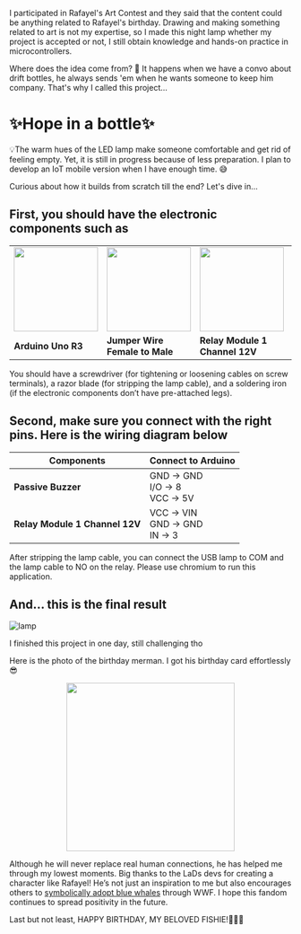 I participated in Rafayel's Art Contest and they said that the content could be anything related to Rafayel's birthday. Drawing and making something related to art is not my expertise, so I made this night lamp whether my project is accepted or not, I still obtain knowledge and hands-on practice in microcontrollers.

Where does the idea come from? 🤔 It happens when we have a convo about drift bottles, he always sends 'em when he wants someone to keep him company. That's why I called this project...

<h1>✨Hope in a bottle✨</h1>

💡The warm hues of the LED lamp make someone comfortable and get rid of feeling empty. Yet, it is still in progress because of less preparation. I plan to develop an IoT mobile version when I have enough time. 😅

Curious about how it builds from scratch till the end? Let's dive in...

## First, you should have the electronic components such as

<table>
  <tr>
    <td><img src="https://res.cloudinary.com/dvehyvk3d/image/upload/v1741357668/arduino_xvudfh.jpg" width="150"></td>
    <td><img src="https://res.cloudinary.com/dvehyvk3d/image/upload/v1741357667/jumper_female_to_male_qfjv5z.jpg" width="150"></td>
    <td><img src="https://res.cloudinary.com/dvehyvk3d/image/upload/v1741357667/relay_module_1_channel_12v_vyxkkv.jpg" width="150"></td>
    <td><img src="https://res.cloudinary.com/dvehyvk3d/image/upload/v1741357667/passive_buzzer_indxaz.webp" width="150"></td>
  </tr>
  <tr>
    <td><b>Arduino Uno R3</b></td>
    <td><b>Jumper Wire Female to Male</b></td>
    <td><b>Relay Module 1 Channel 12V</b></td>
    <td><b>Passive Buzzer</b></td>
  </tr>
</table>

You should have a screwdriver (for tightening or loosening cables on screw terminals), a razor blade (for stripping the lamp cable), and a soldering iron (if the electronic components don’t have pre-attached legs).

## Second, make sure you connect with the right pins. Here is the wiring diagram below

| Components                 | Connect to Arduino      |
|--------------------------|------------------------|
| **Passive Buzzer**       | GND → GND <br> I/O → 8 <br> VCC → 5V |
| **Relay Module 1 Channel 12V** | VCC → VIN <br> GND → GND <br> IN → 3 |

After stripping the lamp cable, you can connect the USB lamp to COM and the lamp cable to NO on the relay. Please use chromium to run this application.

## And... this is the final result 

<img src="https://res.cloudinary.com/dvehyvk3d/image/upload/v1741358118/Screenshot_20250307-202426_wjqx1i.jpg" alt="lamp"/>

I finished this project in one day, still challenging tho 

Here is the photo of the birthday merman. I got his birthday card effortlessly 😎

<p align="center">
  <img src="https://res.cloudinary.com/dvehyvk3d/image/upload/v1741359863/WhatsApp_Image_2025-03-07_at_8.14.17_PM_y2g2ph.jpg" width="300">
</p>

Although he will never replace real human connections, he has helped me through my lowest moments. Big thanks to the LaDs devs for creating a character like Rafayel! He’s not just an inspiration to me but also encourages others to [symbolically adopt blue whales](https://www.instagram.com/p/DGFYNlzvtkO/?img_index=1) through WWF. I hope this fandom continues to spread positivity in the future.

Last but not least, HAPPY BIRTHDAY, MY BELOVED FISHIE!🌊🌊🌊
